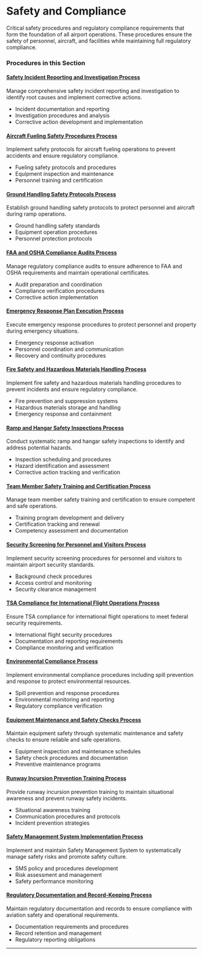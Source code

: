 # Safety and Compliance

Critical safety procedures and regulatory compliance requirements that form the foundation of all airport operations. These procedures ensure the safety of personnel, aircraft, and facilities while maintaining full regulatory compliance.

### Procedures in this Section

#### [Safety Incident Reporting and Investigation Process](01-safety-incident-reporting-investigation.md)
Manage comprehensive safety incident reporting and investigation to identify root causes and implement corrective actions.
- Incident documentation and reporting
- Investigation procedures and analysis
- Corrective action development and implementation

#### [Aircraft Fueling Safety Procedures Process](02-aircraft-fueling-safety.md)
Implement safety protocols for aircraft fueling operations to prevent accidents and ensure regulatory compliance.
- Fueling safety protocols and procedures
- Equipment inspection and maintenance
- Personnel training and certification

#### [Ground Handling Safety Protocols Process](03-ground-handling-safety.md)
Establish ground handling safety protocols to protect personnel and aircraft during ramp operations.
- Ground handling safety standards
- Equipment operation procedures
- Personnel protection protocols

#### [FAA and OSHA Compliance Audits Process](04-faa-osha-compliance-audits.md)
Manage regulatory compliance audits to ensure adherence to FAA and OSHA requirements and maintain operational certificates.
- Audit preparation and coordination
- Compliance verification procedures
- Corrective action implementation

#### [Emergency Response Plan Execution Process](05-emergency-response-plan.md)
Execute emergency response procedures to protect personnel and property during emergency situations.
- Emergency response activation
- Personnel coordination and communication
- Recovery and continuity procedures

#### [Fire Safety and Hazardous Materials Handling Process](06-fire-safety-hazmat.md)
Implement fire safety and hazardous materials handling procedures to prevent incidents and ensure regulatory compliance.
- Fire prevention and suppression systems
- Hazardous materials storage and handling
- Emergency response and containment

#### [Ramp and Hangar Safety Inspections Process](07-ramp-hangar-safety-inspections.md)
Conduct systematic ramp and hangar safety inspections to identify and address potential hazards.
- Inspection scheduling and procedures
- Hazard identification and assessment
- Corrective action tracking and verification

#### [Team Member Safety Training and Certification Process](08-employee-safety-training.md)
Manage team member safety training and certification to ensure competent and safe operations.
- Training program development and delivery
- Certification tracking and renewal
- Competency assessment and documentation

#### [Security Screening for Personnel and Visitors Process](09-security-screening.md)
Implement security screening procedures for personnel and visitors to maintain airport security standards.
- Background check procedures
- Access control and monitoring
- Security clearance management

#### [TSA Compliance for International Flight Operations Process](10-tsa-compliance-international.md)
Ensure TSA compliance for international flight operations to meet federal security requirements.
- International flight security procedures
- Documentation and reporting requirements
- Compliance monitoring and verification

#### [Environmental Compliance Process](11-environmental-compliance.md)
Implement environmental compliance procedures including spill prevention and response to protect environmental resources.
- Spill prevention and response procedures
- Environmental monitoring and reporting
- Regulatory compliance verification

#### [Equipment Maintenance and Safety Checks Process](12-equipment-maintenance-safety.md)
Maintain equipment safety through systematic maintenance and safety checks to ensure reliable and safe operations.
- Equipment inspection and maintenance schedules
- Safety check procedures and documentation
- Preventive maintenance programs

#### [Runway Incursion Prevention Training Process](13-runway-incursion-prevention.md)
Provide runway incursion prevention training to maintain situational awareness and prevent runway safety incidents.
- Situational awareness training
- Communication procedures and protocols
- Incident prevention strategies

#### [Safety Management System Implementation Process](14-sms-implementation.md)
Implement and maintain Safety Management System to systematically manage safety risks and promote safety culture.
- SMS policy and procedures development
- Risk assessment and management
- Safety performance monitoring

#### [Regulatory Documentation and Record-Keeping Process](15-regulatory-documentation.md)
Maintain regulatory documentation and records to ensure compliance with aviation safety and operational requirements.
- Documentation requirements and procedures
- Record retention and management
- Regulatory reporting obligations

---